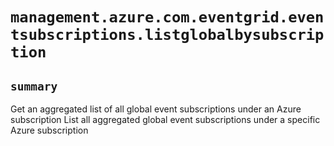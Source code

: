 # `management.azure.com.eventgrid.eventsubscriptions.listglobalbysubscription`

## `summary`
Get an aggregated list of all global event subscriptions under an Azure subscription List all aggregated global event subscriptions under a specific Azure subscription


